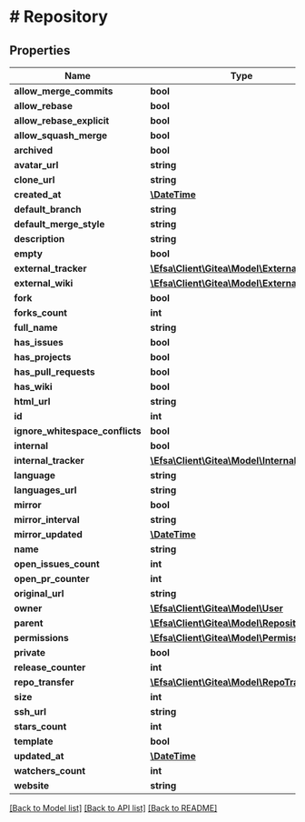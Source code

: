 # # Repository

## Properties

Name | Type | Description | Notes
------------ | ------------- | ------------- | -------------
**allow_merge_commits** | **bool** |  | [optional]
**allow_rebase** | **bool** |  | [optional]
**allow_rebase_explicit** | **bool** |  | [optional]
**allow_squash_merge** | **bool** |  | [optional]
**archived** | **bool** |  | [optional]
**avatar_url** | **string** |  | [optional]
**clone_url** | **string** |  | [optional]
**created_at** | [**\DateTime**](\DateTime.md) |  | [optional]
**default_branch** | **string** |  | [optional]
**default_merge_style** | **string** |  | [optional]
**description** | **string** |  | [optional]
**empty** | **bool** |  | [optional]
**external_tracker** | [**\Efsa\Client\Gitea\Model\ExternalTracker**](ExternalTracker.md) |  | [optional]
**external_wiki** | [**\Efsa\Client\Gitea\Model\ExternalWiki**](ExternalWiki.md) |  | [optional]
**fork** | **bool** |  | [optional]
**forks_count** | **int** |  | [optional]
**full_name** | **string** |  | [optional]
**has_issues** | **bool** |  | [optional]
**has_projects** | **bool** |  | [optional]
**has_pull_requests** | **bool** |  | [optional]
**has_wiki** | **bool** |  | [optional]
**html_url** | **string** |  | [optional]
**id** | **int** |  | [optional]
**ignore_whitespace_conflicts** | **bool** |  | [optional]
**internal** | **bool** |  | [optional]
**internal_tracker** | [**\Efsa\Client\Gitea\Model\InternalTracker**](InternalTracker.md) |  | [optional]
**language** | **string** |  | [optional]
**languages_url** | **string** |  | [optional]
**mirror** | **bool** |  | [optional]
**mirror_interval** | **string** |  | [optional]
**mirror_updated** | [**\DateTime**](\DateTime.md) |  | [optional]
**name** | **string** |  | [optional]
**open_issues_count** | **int** |  | [optional]
**open_pr_counter** | **int** |  | [optional]
**original_url** | **string** |  | [optional]
**owner** | [**\Efsa\Client\Gitea\Model\User**](User.md) |  | [optional]
**parent** | [**\Efsa\Client\Gitea\Model\Repository**](Repository.md) |  | [optional]
**permissions** | [**\Efsa\Client\Gitea\Model\Permission**](Permission.md) |  | [optional]
**private** | **bool** |  | [optional]
**release_counter** | **int** |  | [optional]
**repo_transfer** | [**\Efsa\Client\Gitea\Model\RepoTransfer**](RepoTransfer.md) |  | [optional]
**size** | **int** |  | [optional]
**ssh_url** | **string** |  | [optional]
**stars_count** | **int** |  | [optional]
**template** | **bool** |  | [optional]
**updated_at** | [**\DateTime**](\DateTime.md) |  | [optional]
**watchers_count** | **int** |  | [optional]
**website** | **string** |  | [optional]

[[Back to Model list]](../../README.md#models) [[Back to API list]](../../README.md#endpoints) [[Back to README]](../../README.md)
